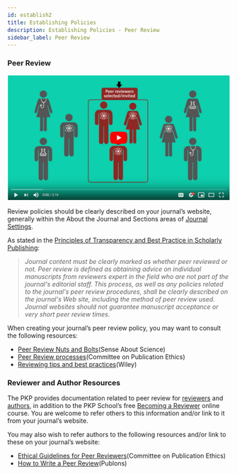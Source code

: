 ```yaml
---
id: establish2
title: Establishing Policies
description: Establishing Policies - Peer Review
sidebar_label: Peer Review
---
```


### Peer Review
[![Peer Review Process](assets/peerreview.png)](https://youtu.be/DWzKI4WhSPQ)

Review policies should be clearly described on your journal’s website, generally within the About the Journal and Sections areas of [Journal Settings](https://docs.pkp.sfu.ca/learning-ojs/en/journal-setup#masthead).

As stated in the [Principles of Transparency and Best Practice in Scholarly Publishing](https://doaj.org/bestpractice):

> *Journal content must be clearly marked as whether peer reviewed or not. Peer review is defined as
> obtaining advice on individual manuscripts from reviewers expert in the field who are not part of
> the journal's editorial staff. This process, as well as any policies related to the journal's peer
> review procedures, shall be clearly described on the journal's Web site, including the method of
> peer review used. Journal websites should not guarantee manuscript acceptance or very short peer
> review times.*

When creating your journal’s peer review policy, you may want to consult the following resources:

 - [Peer Review Nuts and Bolts](https://senseaboutscience.org/activities/peer-review-the-nuts-and-bolts/)(Sense About Science)
 - [Peer Review processes](https://publicationethics.org/peerreview)(Committee on Publication Ethics)
 - [Reviewing tips and best practices](https://authorservices.wiley.com/editors/peer-review/reviewing-tips-and-best-practice.html)(Wiley)

### Reviewer and Author Resources
The PKP provides documentation related to peer review for [reviewers](https://docs.pkp.sfu.ca/learning-ojs/en/reviewing) and [authors](https://docs.pkp.sfu.ca/learning-ojs/en/authoring#responding-to-a-review), in addition to the PKP School’s free [Becoming a Reviewer](https://pkpschool.sfu.ca/courses/becoming-a-reviewer/) online course. You are welcome to refer others to this information and/or link to it from your journal’s website.

You may also wish to refer authors to the following resources and/or link to these on your journal’s website:

 - [Ethical Guidelines for Peer Reviewers](https://publicationethics.org/files/Ethical_Guidelines_For_Peer_Reviewers_2.pdf)(Committee on Publication Ethics)
 - [How to Write a Peer Review](https://publons.com/blog/how-to-write-a-peer-review-12-things-you-need-to-know/)(Publons)
